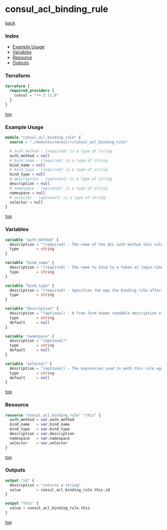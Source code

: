 # consul_acl_binding_rule

[back](../consul.md)

### Index

- [Example Usage](#example-usage)
- [Variables](#variables)
- [Resource](#resource)
- [Outputs](#outputs)

### Terraform

```terraform
terraform {
  required_providers {
    consul = ">= 2.11.0"
  }
}
```

[top](#index)

### Example Usage

```terraform
module "consul_acl_binding_rule" {
  source = "./modules/consul/r/consul_acl_binding_rule"

  # auth_method - (required) is a type of string
  auth_method = null
  # bind_name - (required) is a type of string
  bind_name = null
  # bind_type - (required) is a type of string
  bind_type = null
  # description - (optional) is a type of string
  description = null
  # namespace - (optional) is a type of string
  namespace = null
  # selector - (optional) is a type of string
  selector = null
}
```

[top](#index)

### Variables

```terraform
variable "auth_method" {
  description = "(required) - The name of the ACL auth method this rule apply."
  type        = string
}

variable "bind_name" {
  description = "(required) - The name to bind to a token at login-time."
  type        = string
}

variable "bind_type" {
  description = "(required) - Specifies the way the binding rule affects a token created at login."
  type        = string
}

variable "description" {
  description = "(optional) - A free form human readable description of the binding rule."
  type        = string
  default     = null
}

variable "namespace" {
  description = "(optional)"
  type        = string
  default     = null
}

variable "selector" {
  description = "(optional) - The expression used to math this rule against valid identities returned from an auth method validation."
  type        = string
  default     = null
}
```

[top](#index)

### Resource

```terraform
resource "consul_acl_binding_rule" "this" {
  auth_method = var.auth_method
  bind_name   = var.bind_name
  bind_type   = var.bind_type
  description = var.description
  namespace   = var.namespace
  selector    = var.selector
}
```

[top](#index)

### Outputs

```terraform
output "id" {
  description = "returns a string"
  value       = consul_acl_binding_rule.this.id
}

output "this" {
  value = consul_acl_binding_rule.this
}
```

[top](#index)